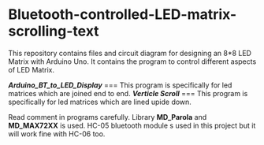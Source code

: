 # Bluetooth-controlled-LED-matrix-scrolling-text
This repository contains files and circuit diagram for designing an 8*8 LED Matrix with Arduino Uno. It contains the program to control different aspects of LED Matrix.

***Arduino_BT_to_LED_Display*** === This program is specifically for led matrices which are joined end to end.
***Verticle Scroll*** === This program is specifically for led matrices which are lined upide down.

Read comment in programs carefully.
Library **MD_Parola** and **MD_MAX72XX** is used.
HC-05 bluetooth module s used in this project but it will work fine with HC-06 too.
